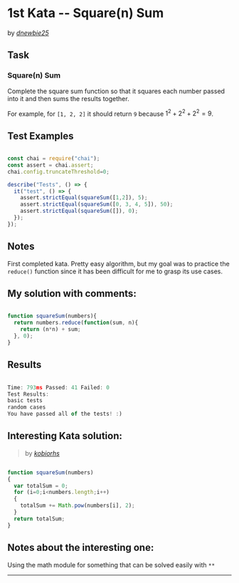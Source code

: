 # 1st Kata -- Square(n) Sum


by *[dnewbie25](https://www.codewars.com/users/dnewbie25)*


## Task

### Square(n) Sum

Complete the square sum function so that it squares each number passed into it and then sums the results together.

For example, for `[1, 2, 2]` it should return `9` because $`1^2 + 2^2 + 2^2 = 9`$.




## Test Examples

```js

const chai = require("chai");
const assert = chai.assert;
chai.config.truncateThreshold=0;

describe("Tests", () => {
  it("test", () => {
    assert.strictEqual(squareSum([1,2]), 5);
    assert.strictEqual(squareSum([0, 3, 4, 5]), 50);
    assert.strictEqual(squareSum([]), 0);
  });
});

```


## Notes

First completed kata. Pretty easy algorithm, but my goal was to practice the `reduce()` function since it has been difficult for me to grasp its use cases.

## My solution with comments:

```js

function squareSum(numbers){
  return numbers.reduce(function(sum, n){
    return (n*n) + sum;
  }, 0);
}
```


## Results

```js

Time: 793ms Passed: 41 Failed: 0
Test Results:
basic tests
random cases
You have passed all of the tests! :)

```

## Interesting Kata solution:
> by *[kobiorhs](https://www.codewars.com/users/kobiorhs)*

```js

function squareSum(numbers)
{ 
  var totalSum = 0;
  for (i=0;i<numbers.length;i++)
  {
    totalSum += Math.pow(numbers[i], 2);
  }
  return totalSum;
}
```

## Notes about the interesting one:

Using the math module for something that can be solved easily with `**`

---